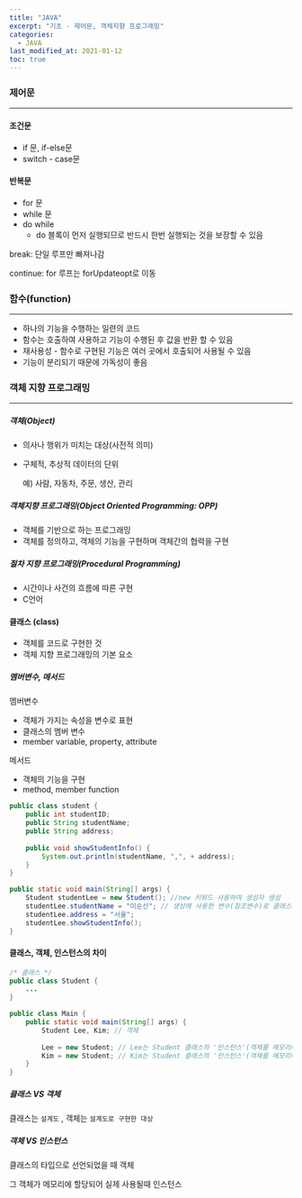 ```yaml
---
title: "JAVA"
excerpt: "기초 - 제어문, 객체지향 프로그래밍"
categories:
  - JAVA
last_modified_at: 2021-01-12
toc: true
---
```


### 제어문

---

#### 조건문

- if 문, if-else문
- switch - case문

#### 반복문

- for 문
- while 문
- do while
  - do 블록이 먼저 실행되므로 반드시 한번 실행되는 것을 보장할 수 있음

break: 단일 루프만 빠져나감

continue: for 루프는 forUpdateopt로 이동



### 함수(function)

---

- 하나의 기능을 수행하는 일련의 코드
- 함수는 호출하여 사용하고 기능이 수행된 후 값을 반환 할 수 있음
- 재사용성 - 함수로 구현된 기능은 여러 곳에서 호출되어 사용될 수 있음
- 기능이 분리되기 때문에 가독성이 좋음



### 객체 지향 프로그래밍

---

##### 객체(Object)

- 의사나 행위가 미치는 대상(사전적 의미)

- 구체적, 추상적 데이터의 단위

  예) 사람, 자동차, 주문, 생산, 관리

##### 객체지향 프로그래밍(Object Oriented Programming: OPP)

- 객체를 기반으로 하는 프로그래밍
- 객체를 정의하고, 객체의 기능을 구현하며 객체간의 협력을 구현

##### 절차 지향 프로그래밍(Procedural Programming)

- 시간이나 사건의 흐름에 따른 구현
- C언어



#### 클래스 (class)

- 객체를 코드로 구현한 것
- 객체 지향 프로그래밍의 기본 요소



##### 멤버변수, 메서드

멤버변수

- 객체가 가지는 속성을 변수로 표현
- 클래스의 멤버 변수
- member variable, property, attribute

메서드

- 객체의 기능을 구현
- method, member function

```java
public class student {
    public int studentID;
    public String studentName;
    public String address;
    
    public void showStudentInfo() {
        System.out.println(studentName, ",", + address);
    }
}
```

```java
public static void main(String[] args) {
	Student studentLee = new Student(); //new 키워드 사용하여 생성자 생성
    studentLee.studentName = "이순신"; // 생성에 사용한 변수(참조변수)로 클래스의 속성, 메서드 참조
    studentLee.address = "서울";
    studentLee.showStudentInfo();
}
```



#### 클래스, 객체, 인스턴스의 차이

```java
/* 클래스 */
public class Student {
    ...
}

public class Main {
    public static void main(String[] args) {
        Student Lee, Kim; // 객체
        
        Lee = new Student; // Lee는 Student 클래스의 '인스턴스'(객체를 메모리에 할당)
        Kim = new Student; // Kim는 Student 클래스의 '인스턴스'(객체를 메모리에 할당)
    }
}
```

##### 클래스 VS 객체

클래스는 `설계도` , 객체는 `설계도로 구현한 대상`

##### 객체 VS 인스턴스

클래스의 타입으로 선언되었을 때 객체

그 객체가 메모리에 할당되어 실제 사용될때 인스턴스